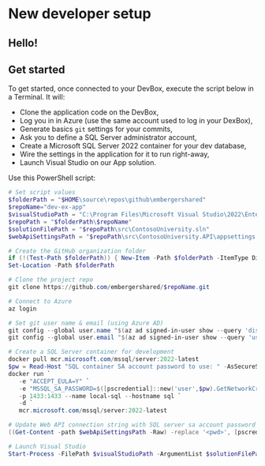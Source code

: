 # New developer setup

## Hello!


## Get started

To get started, once connected to your DevBox, execute the script below in a Terminal.
It will:

- Clone the application code on the DevBox,
- Log you in in Azure (use the same account used to log in your DexBox),
- Generate basics `git` settings for your commits,
- Ask you to define a SQL Server administrator account,
- Create a Microsoft SQL Server 2022 container for your dev database,
- Wire the settings in the application for it to run right-away,
- Launch Visual Studio on our App solution.

Use this PowerShell script:

```powershell
# Set script values
$folderPath = "$HOME\source\repos\github\embergershared"
$repoName="dev-ex-app"
$visualStudioPath = "C:\Program Files\Microsoft Visual Studio\2022\Enterprise\Common7\IDE\devenv.exe"
$repoPath = "$folderPath\$repoName"
$solutionFilePath = "$repoPath\src\ContosoUniversity.sln"
$webApiSettingsPath = "$repoPath\src\ContosoUniversity.API\appsettings.json"

# Create the GitHub organization folder
if (!(Test-Path $folderPath)) { New-Item -Path $folderPath -ItemType Directory -Force }
Set-Location -Path $folderPath

# Clone the project repo
git clone https://github.com/embergershared/$repoName.git

# Connect to Azure
az login

# Set git user name & email (using Azure AD)
git config --global user.name "$(az ad signed-in-user show --query 'displayName' -o tsv)"
git config --global user.email "$(az ad signed-in-user show --query 'userPrincipalName' -o tsv)"

# Create a SQL Server container for development
docker pull mcr.microsoft.com/mssql/server:2022-latest
$pw = Read-Host "SQL container SA account password to use: " -AsSecureString
docker run `
   -e "ACCEPT_EULA=Y" `
   -e "MSSQL_SA_PASSWORD=$([pscredential]::new('user',$pw).GetNetworkCredential().Password)" `
   -p 1433:1433 --name local-sql --hostname sql `
   -d `
   mcr.microsoft.com/mssql/server:2022-latest

# Update Web API connection string with SQL server sa account password
((Get-Content -path $webApiSettingsPath -Raw) -replace '<pwd>', [pscredential]::new('user',$pw).GetNetworkCredential().Password) | Set-Content -Path $webApiSettingsPath

# Launch Visual Studio
Start-Process -FilePath $visualStudioPath -ArgumentList $solutionFilePath
```
